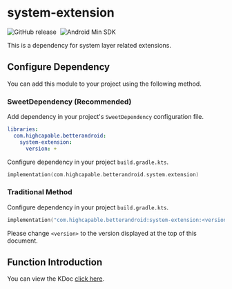 # system-extension

![GitHub release](https://img.shields.io/github/v/release/BetterAndroid/BetterAndroid?display_name=release&logo=github&color=green&filter=system-extension-*)
<span style="margin-left: 5px"/>
![Android Min SDK](https://img.shields.io/badge/Min%20SDK-21-orange?logo=android)

This is a dependency for system layer related extensions.

## Configure Dependency

You can add this module to your project using the following method.

### SweetDependency (Recommended)

Add dependency in your project's `SweetDependency` configuration file.

```yaml
libraries:
  com.highcapable.betterandroid:
    system-extension:
      version: +
```

Configure dependency in your project `build.gradle.kts`.

```kotlin
implementation(com.highcapable.betterandroid.system.extension)
```

### Traditional Method

Configure dependency in your project `build.gradle.kts`.

```kotlin
implementation("com.highcapable.betterandroid:system-extension:<version>")
```

Please change `<version>` to the version displayed at the top of this document.

## Function Introduction

You can view the KDoc [click here](kdoc://system-extension).

<!--------------- To be migrated ---------------

**Functional Structure**

- [x] System Component Extensions
    - ApplicationFactory
        - Application related function extensions, such as PackageManager, PackageInfo, ApplicationInfo
    - BroadcastFactory
        - System broadcast related function extensions
    - ClipboardFactory
        - System clipboard extensions
    - IntentFactory
        - Intent related function extensions
    - ServiceFactory
        - System service extensions
- [x] System Tools Extensions
    - SystemVersion
        - Integrated SDK tools of android.os.Build
    - SystemKind
        - Collected common third-party ROMs or manufacturer-customized Android system type tool
    - SystemProperties
        - Extensions to android.os.SystemProperties that are not directly accessible

--------------- To be migrated --------------->